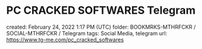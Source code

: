 # PC CRACKED SOFTWARES Telegram

created: February 24, 2022 1:17 PM (UTC)
folder: BOOKMRKS-MTHRFCKR / SOCIAL-MTHRFCKR / Telegram
tags: Social Media, telegram
url: https://www.tg-me.com/pc_cracked_softwares